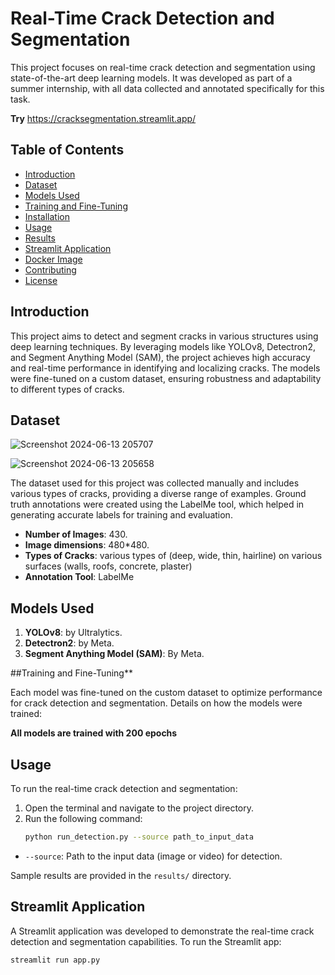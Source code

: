 # Real-Time Crack Detection and Segmentation

This project focuses on real-time crack detection and segmentation using state-of-the-art deep learning models. It was developed as part of a summer internship, with all data collected and annotated specifically for this task.

**Try**
https://cracksegmentation.streamlit.app/

## Table of Contents

- [Introduction](#introduction)
- [Dataset](#dataset)
- [Models Used](#models-used)
- [Training and Fine-Tuning](#training-and-fine-tuning)
- [Installation](#installation)
- [Usage](#usage)
- [Results](#results)
- [Streamlit Application](#streamlit-application)
- [Docker Image](#docker-image)
- [Contributing](#contributing)
- [License](#license)

## Introduction

This project aims to detect and segment cracks in various structures using deep learning techniques. By leveraging models like YOLOv8, Detectron2, and Segment Anything Model (SAM), the project achieves high accuracy and real-time performance in identifying and localizing cracks. The models were fine-tuned on a custom dataset, ensuring robustness and adaptability to different types of cracks.

## Dataset

![Screenshot 2024-06-13 205707](https://github.com/user-attachments/assets/ce0e8964-467f-4c08-861f-3807cfb64d90)

![Screenshot 2024-06-13 205658](https://github.com/user-attachments/assets/45d6236d-6772-4969-8264-58c9a827fe4a)


The dataset used for this project was collected manually and includes various types of cracks, providing a diverse range of examples. Ground truth annotations were created using the LabelMe tool, which helped in generating accurate labels for training and evaluation.

- **Number of Images**: 430.
- **Image dimensions**: 480*480.
- **Types of Cracks**:  various types of (deep, wide, thin, hairline) on various surfaces (walls, roofs, concrete, plaster)
- **Annotation Tool**: LabelMe

## Models Used

1. **YOLOv8**: by Ultralytics.
2. **Detectron2**: by Meta.
3. **Segment Anything Model (SAM)**: By Meta.

##Training and Fine-Tuning**

Each model was fine-tuned on the custom dataset to optimize performance for crack detection and segmentation. Details on how the models were trained:

**All models are trained with 200 epochs**

## Usage

To run the real-time crack detection and segmentation:

1. Open the terminal and navigate to the project directory.
2. Run the following command:
    ```bash
    python run_detection.py --source path_to_input_data
    ```

- `--source`: Path to the input data (image or video) for detection.


Sample results are provided in the `results/` directory.

## Streamlit Application

A Streamlit application was developed to demonstrate the real-time crack detection and segmentation capabilities. To run the Streamlit app:

```bash
streamlit run app.py
